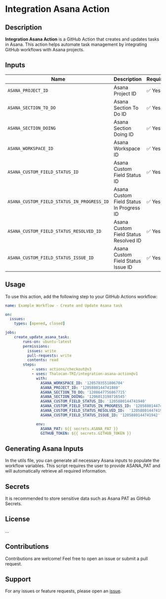 # Integration Asana Action

## Description
**Integration Asana Action** is a GitHub Action that creates and updates tasks in Asana. This action helps automate task management by integrating GitHub workflows with Asana projects.

## Inputs

| Name | Description | Required |
|------|-------------|----------|
| `ASANA_PROJECT_ID` | Asana Project ID | ✅ Yes |
| `ASANA_SECTION_TO_DO` | Asana Section To Do ID | ✅ Yes |
| `ASANA_SECTION_DOING` | Asana Section Doing ID | ✅ Yes |
| `ASANA_WORKSPACE_ID` | Asana Workspace ID | ✅ Yes |
| `ASANA_CUSTOM_FIELD_STATUS_ID` | Asana Custom Field Status ID | ✅ Yes |
| `ASANA_CUSTOM_FIELD_STATUS_IN_PROGRESS_ID` | Asana Custom Field Status In Progress ID | ✅ Yes |
| `ASANA_CUSTOM_FIELD_STATUS_RESOLVED_ID` | Asana Custom Field Status Resolved ID | ✅ Yes |
| `ASANA_CUSTOM_FIELD_STATUS_ISSUE_ID` | Asana Custom Field Status Issue ID | ✅ Yes |

## Usage

To use this action, add the following step to your GitHub Actions workflow:

```yaml
name: Example Workflow - Create and Update Asana task

on:
  issues:
    types: [opened, closed]

jobs:
    create_update_asana_task:
        runs-on: ubuntu-latest
        permissions:
          issues: write
          pull-requests: write
          contents: read
        steps:
            - uses: actions/checkout@v3
            - uses: Thalocan-TRI/integration-asana-action@v1
              with:
                ASANA_WORKSPACE_ID: '1205703551806704'
                ASANA_PROJECT_ID: '1205880144741880'
                ASANA_SECTION_TO_DO: '1208647756867715'
                ASANA_SECTION_DOING: '1206013198716545'
                ASANA_CUSTOM_FIELD_STATUS_ID: '1205880144741940'
                ASANA_CUSTOM_FIELD_STATUS_IN_PROGRESS_ID: '1205880144741943'
                ASANA_CUSTOM_FIELD_STATUS_RESOLVED_ID:  '1205880144741941'
                ASANA_CUSTOM_FIELD_STATUS_ISSUE_ID: '1205880144741942'

              env:
                ASANA_PAT: ${{ secrets.ASANA_PAT }}
                GITHUB_TOKEN: ${{ secrets.GITHUB_TOKEN }}
```

## Generating Asana Inputs
In the utils file, you can generate all necessary Asana inputs to populate the workflow variables. This script requires the user to provide ASANA_PAT and will automatically retrieve all required information.

## Secrets
It is recommended to store sensitive data such as Asana PAT as GitHub Secrets.

## License
...

## Contributions
Contributions are welcome! Feel free to open an issue or submit a pull request.

## Support
For any issues or feature requests, please open an [issue](https://github.com/Thalocan-TRI/integration-asana-action/issues).

